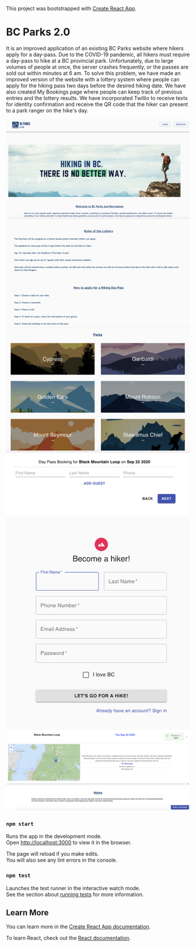 This project was bootstrapped with [Create React App](https://github.com/facebook/create-react-app).

# BC Parks 2.0

It is an improved application of an existing BC Parks website where hikers apply for a day-pass. Due to the COVID-19 pandemic, all hikers must require a day-pass to hike at a BC provincial park. Unfortunately, due to large volumes of people at once, the server crashes frequently, or the passes are sold out within minutes at 6 am. To solve this problem, we have made an improved version of the website with a lottery system where people can apply for the hiking pass two days before the desired hiking date. We have also created My Bookings page where people can keep track of previous entries and the lottery results. We have incorporated Twillio to receive texts for identity confirmation and receive the QR code that the hiker can present to a park ranger on the hike's day. 


![1](https://github.com/unicornteacup/final-project/blob/master/public/pictures/1.png?raw=true)
![2](https://github.com/unicornteacup/final-project/blob/master/public/pictures/2.png?raw=true)
![3](https://github.com/unicornteacup/final-project/blob/master/public/pictures/3.png?raw=true)
![3](https://github.com/unicornteacup/final-project/blob/master/public/pictures/4.png?raw=true)
![3](https://github.com/unicornteacup/final-project/blob/master/public/pictures/5.png?raw=true)
![3](https://github.com/unicornteacup/final-project/blob/master/public/pictures/6.png?raw=true)
### `npm start`

Runs the app in the development mode.<br />
Open [http://localhost:3000](http://localhost:3000) to view it in the browser.

The page will reload if you make edits.<br />
You will also see any lint errors in the console.

### `npm test`

Launches the test runner in the interactive watch mode.<br />
See the section about [running tests](https://facebook.github.io/create-react-app/docs/running-tests) for more information.


## Learn More

You can learn more in the [Create React App documentation](https://facebook.github.io/create-react-app/docs/getting-started).

To learn React, check out the [React documentation](https://reactjs.org/).
